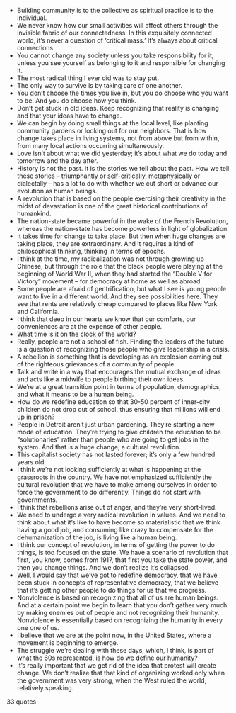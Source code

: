  - Building community is to the collective as spiritual practice is to the individual.
 - We never know how our small activities will affect others through the invisible fabric of our connectedness. In this exquisitely connected world, it’s never a question of ‘critical mass.’ It’s always about critical connections.
 - You cannot change any society unless you take responsibility for it, unless you see yourself as belonging to it and responsible for changing it.
 - The most radical thing I ever did was to stay put.
 - The only way to survive is by taking care of one another.
 - You don’t choose the times you live in, but you do choose who you want to be. And you do choose how you think.
 - Don’t get stuck in old ideas. Keep recognizing that reality is changing and that your ideas have to change.
 - We can begin by doing small things at the local level, like planting community gardens or looking out for our neighbors. That is how change takes place in living systems, not from above but from within, from many local actions occurring simultaneously.
 - Love isn’t about what we did yesterday; it’s about what we do today and tomorrow and the day after.
 - History is not the past. It is the stories we tell about the past. How we tell these stories – triumphantly or self-critically, metaphysically or dialectally – has a lot to do with whether we cut short or advance our evolution as human beings.
 - A revolution that is based on the people exercising their creativity in the midst of devastation is one of the great historical contributions of humankind.
 - The nation-state became powerful in the wake of the French Revolution, whereas the nation-state has become powerless in light of globalization.
 - It takes time for change to take place. But then when huge changes are taking place, they are extraordinary. And it requires a kind of philosophical thinking, thinking in terms of epochs.
 - I think at the time, my radicalization was not through growing up Chinese, but through the role that the black people were playing at the beginning of World War II, when they had started the “Double V for Victory” movement – for democracy at home as well as abroad.
 - Some people are afraid of gentrification, but what I see is young people want to live in a different world. And they see possibilities here. They see that rents are relatively cheap compared to places like New York and California.
 - I think that deep in our hearts we know that our comforts, our conveniences are at the expense of other people.
 - What time is it on the clock of the world?
 - Really, people are not a school of fish. Finding the leaders of the future is a question of recognizing those people who give leadership in a crisis.
 - A rebellion is something that is developing as an explosion coming out of the righteous grievances of a community of people.
 - Talk and write in a way that encourages the mutual exchange of ideas and acts like a midwife to people birthing their own ideas.
 - We’re at a great transition point in terms of population, demographics, and what it means to be a human being.
 - How do we redefine education so that 30-50 percent of inner-city children do not drop out of school, thus ensuring that millions will end up in prison?
 - People in Detroit aren’t just urban gardening. They’re starting a new mode of education. They’re trying to give children the education to be “solutionaries” rather than people who are going to get jobs in the system. And that is a huge change, a cultural revolution.
 - This capitalist society has not lasted forever; it’s only a few hundred years old.
 - I think we’re not looking sufficiently at what is happening at the grassroots in the country. We have not emphasized sufficiently the cultural revolution that we have to make among ourselves in order to force the government to do differently. Things do not start with governments.
 - I think that rebellions arise out of anger, and they’re very short-lived.
 - We need to undergo a very radical revolution in values. And we need to think about what it’s like to have become so materialistic that we think having a good job, and consuming like crazy to compensate for the dehumanization of the job, is living like a human being.
 - I think our concept of revolution, in terms of getting the power to do things, is too focused on the state. We have a scenario of revolution that first, you know, comes from 1917, that first you take the state power, and then you change things. And we don’t realize it’s collapsed.
 - Well, I would say that we’ve got to redefine democracy, that we have been stuck in concepts of representative democracy, that we believe that it’s getting other people to do things for us that we progress.
 - Nonviolence is based on recognizing that all of us are human beings. And at a certain point we begin to learn that you don’t gather very much by making enemies out of people and not recognizing their humanity. Nonviolence is essentially based on recognizing the humanity in every one one of us.
 - I believe that we are at the point now, in the United States, where a movement is beginning to emerge.
 - The struggle we’re dealing with these days, which, I think, is part of what the 60s represented, is how do we define our humanity?
 - It’s really important that we get rid of the idea that protest will create change. We don’t realize that that kind of organizing worked only when the government was very strong, when the West ruled the world, relatively speaking.

33 quotes